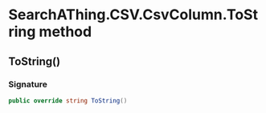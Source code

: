 # SearchAThing.CSV.CsvColumn.ToString method
## ToString()
### Signature
```csharp
public override string ToString()
```
